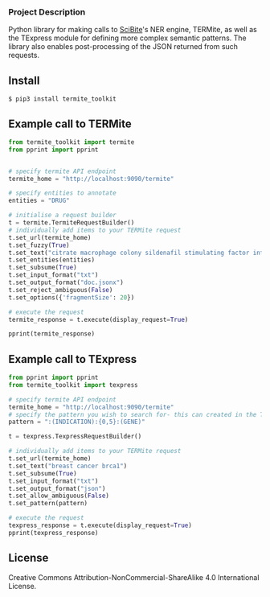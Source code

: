### Project Description

Python library for making calls to [SciBite](https://www.scibite.com/)'s NER engine, TERMite, as well as the TExpress module for defining more complex semantic patterns.
The library also enables post-processing of the JSON returned from such requests.

## Install

```
$ pip3 install termite_toolkit
```

## Example call to TERMite

```python
from termite_toolkit import termite
from pprint import pprint


# specify termite API endpoint
termite_home = "http://localhost:9090/termite"

# specify entities to annotate
entities = "DRUG"

# initialise a request builder
t = termite.TermiteRequestBuilder()
# individually add items to your TERMite request
t.set_url(termite_home)
t.set_fuzzy(True)
t.set_text("citrate macrophage colony sildenafil stimulating factor influenza hedgehog")
t.set_entities(entities)
t.set_subsume(True)
t.set_input_format("txt")
t.set_output_format("doc.jsonx")
t.set_reject_ambiguous(False)
t.set_options({'fragmentSize': 20})

# execute the request
termite_response = t.execute(display_request=True)

pprint(termite_response)
```

## Example call to TExpress

```python
from pprint import pprint
from termite_toolkit import texpress

# specify termite API endpoint
termite_home = "http://localhost:9090/termite"
# specify the pattern you wish to search for- this can created in the TERMite UI
pattern = ":(INDICATION):{0,5}:(GENE)"

t = texpress.TexpressRequestBuilder()

# individually add items to your TERMite request
t.set_url(termite_home)
t.set_text("breast cancer brca1")
t.set_subsume(True)
t.set_input_format("txt")
t.set_output_format("json")
t.set_allow_ambiguous(False)
t.set_pattern(pattern)

# execute the request
texpress_response = t.execute(display_request=True)
pprint(texpress_response)
```

## License 

Creative Commons Attribution-NonCommercial-ShareAlike 4.0 International License.